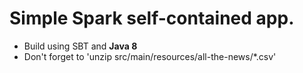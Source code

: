 # Simple Spark self-contained app.
* Build using SBT and **Java 8** 
* Don't forget to 'unzip src/main/resources/all-the-news/*.csv'